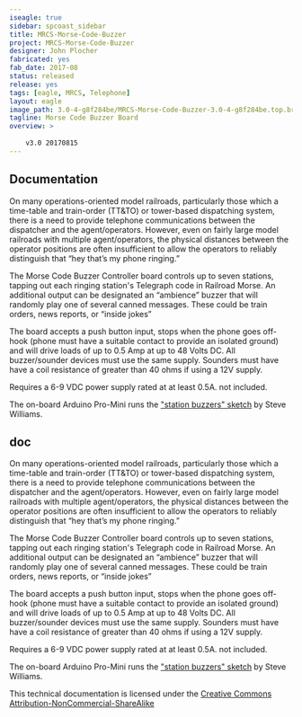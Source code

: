 ```yaml
---
iseagle: true
sidebar: spcoast_sidebar
title: MRCS-Morse-Code-Buzzer
project: MRCS-Morse-Code-Buzzer
designer: John Plocher
fabricated: yes
fab_date: 2017-08
status: released
release: yes
tags: [eagle, MRCS, Telephone]
layout: eagle
image_path: 3.0-4-g8f284be/MRCS-Morse-Code-Buzzer-3.0-4-g8f284be.top.brd.png
tagline: Morse Code Buzzer Board
overview: >
    
    v3.0 20170815
---
```


## Documentation

On many operations-oriented model railroads, particularly those
which a time-table and train-order (TT&TO) or tower-based dispatching
system, there is a need to provide telephone communications between
the dispatcher and the agent/operators. However, even on fairly
large model railroads with multiple agent/operators, the physical
distances between the operator positions are often insufficient to
allow the operators to reliably distinguish that “hey that’s my
phone ringing.”

The Morse Code Buzzer Controller board controls up to seven stations,
tapping out each ringing station's Telegraph code in Railroad Morse.
An additional output can be designated an “ambience” buzzer that
will randomly play one of several canned messages. These could be
train orders, news reports, or “inside jokes”

The board accepts a push button input, stops when the phone goes
off-hook (phone must have a suitable contact to provide an isolated
ground) and will drive loads of up to 0.5 Amp at up to 48 Volts DC.
All buzzer/sounder devices must use the same supply.  Sounders must
have have a coil resistance of greater than 40 ohms if using a 12V
supply.

Requires a 6-9 VDC power supply rated at at least 0.5A. not included.

The on-board Arduino Pro-Mini runs the
["station buzzers" sketch](https://github.com/stevew1154/station_buzzers)
by Steve Williams.  



## doc

On many operations-oriented model railroads, particularly those
which a time-table and train-order (TT&TO) or tower-based dispatching
system, there is a need to provide telephone communications between
the dispatcher and the agent/operators. However, even on fairly
large model railroads with multiple agent/operators, the physical
distances between the operator positions are often insufficient to
allow the operators to reliably distinguish that “hey that’s my
phone ringing.”

The Morse Code Buzzer Controller board controls up to seven stations,
tapping out each ringing station's Telegraph code in Railroad Morse.
An additional output can be designated an “ambience” buzzer that
will randomly play one of several canned messages. These could be
train orders, news reports, or “inside jokes”

The board accepts a push button input, stops when the phone goes
off-hook (phone must have a suitable contact to provide an isolated
ground) and will drive loads of up to 0.5 Amp at up to 48 Volts DC.
All buzzer/sounder devices must use the same supply.  Sounders must
have have a coil resistance of greater than 40 ohms if using a 12V
supply.

Requires a 6-9 VDC power supply rated at at least 0.5A. not included.

The on-board Arduino Pro-Mini runs the
["station buzzers" sketch](https://github.com/stevew1154/station_buzzers)
by Steve Williams.  




This technical documentation is licensed under the [Creative Commons Attribution-NonCommercial-ShareAlike](https://creativecommons.org/licenses/by-nc-sa/3.0/)
